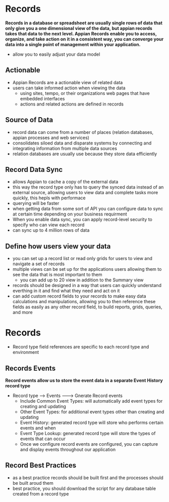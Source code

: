 # Records
**Records in a database or spreadsheet are usually single rows of data that only give you a one dimensional view of the data, but appian records takes that data to the next level. Appian Records enable you to access, organize, and take action on it in a consistent way, you can converge your data into a single point of management within your application.**
- allow you to easily adjust your data model


## Actionable
- Appian Records are a actionable view of related data
- users can take informed action when viewing the data
    - using sites, tempo, or their organizations web pages that have embedded interfaces
    - actions and related actions are defined in records

## Source of Data
- record data can come from a number of places (relation databases, appian processes and web services)
- consolidates siloed data and disparate systems by connecting and integrating information from multiple data sources
- relation databases are usually use because they store data efficiently 


## Record Data Sync
- allows Appian to cache a copy of the external data
- this way the record type only has to query the synced data instead of an external source, allowing users to view data and complete tasks more quickly, this hepls with performace
- querying will be faster
- when getting data from some sort of API you can configure data to sync at certain time depending on your business requirment
- When you enable data sync, you can apply record-level security to specify who can view each record
- can sync up to 4 million rows of data


## Define how users view your data
- you can set up a record list or read only grids for users to view and navigate a set of records
- multiple views can be set up for the applications users allowing them to see the data that is most important to them
    - you can add up to 20 view in addition to the Summary view
- records should be designed in a way that users can quickly understand everthing in it and find what they need and act on it
- can add custom record fields to your records to make easy data calculations and manipulations, allowing you to then reference these fields as easily as any other record field, to build reports, grids, queries, and more


# Records

- Record type field references are specific to each record type and environment
## Records Events
**Record events allow us to store the event data in a separate Event History record type**
- Record type --> Events ---> Gnerate Record events
    -  Include Common Event Types: will automatically add event types for creating and updating 
    - Other Event Types: for additional event types other than creating and updating
    - Event History: generated record type will store who performs certain events and when
    - Event Type Lookup: generated record type will store the types of events that can occur
    - Once we configure record events are configured, you can capture and display events throughout our application


## Record Best Practices
- as a best practice records should be built first and the processes should be built aroud them
- best practice, you should download the script for any database table created from a record type
